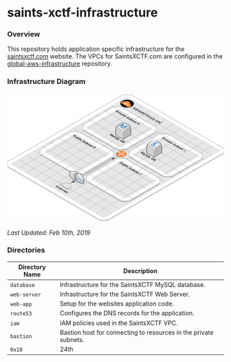 # saints-xctf-infrastructure

### Overview

This repository holds application specific infrastructure for the [saintsxctf.com](https://www.saintsxctf.com/) website.  The 
VPCs for SaintsXCTF.com are configured in the [global-aws-infrastructure](https://github.com/AJarombek/global-aws-infrastructure) 
repository.

### Infrastructure Diagram

![AWS Model](aws-model.png)

*Last Updated: Feb 10th, 2019*

### Directories

| Directory Name    | Description                                                                 |
|-------------------|-----------------------------------------------------------------------------|
| `database`        | Infrastructure for the SaintsXCTF MySQL database.                           |
| `web-server`      | Infrastructure for the SaintsXCTF Web Server.                               |
| `web-app`         | Setup for the websites application code.                                    |
| `route53`         | Configures the DNS records for the application.                             |
| `iam`             | IAM policies used in the SaintsXCTF VPC.                                    |
| `bastion`         | Bastion host for connecting to resources in the private subnets.            |
| `0x18`            | 24th                                                                        |
